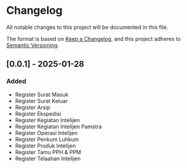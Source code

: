 # Changelog

All notable changes to this project will be documented in this file.

The format is based on [Keep a Changelog](https://keepachangelog.com/en/1.1.0/),
and this project adheres to [Semantic Versioning](https://semver.org/spec/v2.0.0.html).

## [0.0.1] - 2025-01-28

### Added

- Register Surat Masuk
- Register Surat Keluar
- Register Arsip
- Register Ekspedisi
- Register Kegiatan Intelijen
- Register Kegiatan Intelijen Pamstra
- Register Operasi Intelijen
- Register Penkum Luhkum
- Register Produk Intelijen
- Register Tamu PPH & PPM
- Register Telaahan Intelijen
